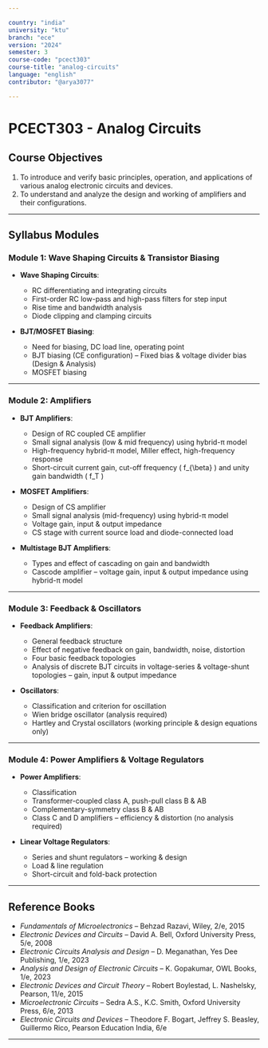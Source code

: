 ```yaml
---

country: "india"
university: "ktu"
branch: "ece"
version: "2024"
semester: 3
course-code: "pcect303"
course-title: "analog-circuits"
language: "english"
contributor: "@arya3077"

---
```


# PCECT303 - Analog Circuits

## Course Objectives

1. To introduce and verify basic principles, operation, and applications of various analog electronic circuits and devices.  
2. To understand and analyze the design and working of amplifiers and their configurations.  

---

## Syllabus Modules

### Module 1: Wave Shaping Circuits & Transistor Biasing

- **Wave Shaping Circuits**:  
  - RC differentiating and integrating circuits  
  - First-order RC low-pass and high-pass filters for step input  
  - Rise time and bandwidth analysis  
  - Diode clipping and clamping circuits  

- **BJT/MOSFET Biasing**:  
  - Need for biasing, DC load line, operating point  
  - BJT biasing (CE configuration) – Fixed bias & voltage divider bias (Design & Analysis)  
  - MOSFET biasing  

---

### Module 2: Amplifiers

- **BJT Amplifiers**:  
  - Design of RC coupled CE amplifier  
  - Small signal analysis (low & mid frequency) using hybrid-π model  
  - High-frequency hybrid-π model, Miller effect, high-frequency response  
  - Short-circuit current gain, cut-off frequency \( f_{\beta} \) and unity gain bandwidth \( f_T \)  

- **MOSFET Amplifiers**:  
  - Design of CS amplifier  
  - Small signal analysis (mid-frequency) using hybrid-π model  
  - Voltage gain, input & output impedance  
  - CS stage with current source load and diode-connected load  

- **Multistage BJT Amplifiers**:  
  - Types and effect of cascading on gain and bandwidth  
  - Cascode amplifier – voltage gain, input & output impedance using hybrid-π model  

---

### Module 3: Feedback & Oscillators

- **Feedback Amplifiers**:  
  - General feedback structure  
  - Effect of negative feedback on gain, bandwidth, noise, distortion  
  - Four basic feedback topologies  
  - Analysis of discrete BJT circuits in voltage-series & voltage-shunt topologies – gain, input & output impedance  

- **Oscillators**:  
  - Classification and criterion for oscillation  
  - Wien bridge oscillator (analysis required)  
  - Hartley and Crystal oscillators (working principle & design equations only)  

---

### Module 4: Power Amplifiers & Voltage Regulators

- **Power Amplifiers**:  
  - Classification  
  - Transformer-coupled class A, push-pull class B & AB  
  - Complementary-symmetry class B & AB  
  - Class C and D amplifiers – efficiency & distortion (no analysis required)  

- **Linear Voltage Regulators**:  
  - Series and shunt regulators – working & design  
  - Load & line regulation  
  - Short-circuit and fold-back protection  

---

## Reference Books

- *Fundamentals of Microelectronics* – Behzad Razavi, Wiley, 2/e, 2015  
- *Electronic Devices and Circuits* – David A. Bell, Oxford University Press, 5/e, 2008  
- *Electronic Circuits Analysis and Design* – D. Meganathan, Yes Dee Publishing, 1/e, 2023  
- *Analysis and Design of Electronic Circuits* – K. Gopakumar, OWL Books, 1/e, 2023  
- *Electronic Devices and Circuit Theory* – Robert Boylestad, L. Nashelsky, Pearson, 11/e, 2015  
- *Microelectronic Circuits* – Sedra A.S., K.C. Smith, Oxford University Press, 6/e, 2013  
- *Electronic Circuits and Devices* – Theodore F. Bogart, Jeffrey S. Beasley, Guillermo Rico, Pearson Education India, 6/e  

---

